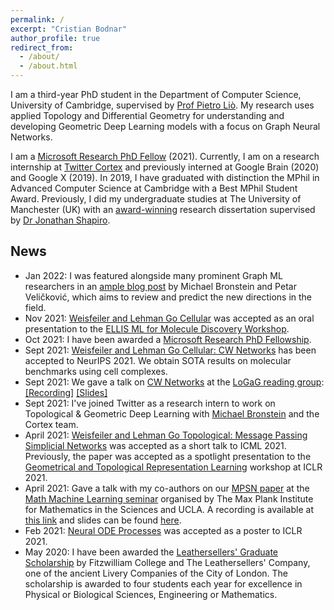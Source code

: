 ```yaml
---
permalink: /
excerpt: "Cristian Bodnar"
author_profile: true
redirect_from: 
  - /about/
  - /about.html
---
```

I am a third-year PhD student in the Department of Computer Science, University of Cambridge, supervised by
[Prof Pietro Liò](https://www.cl.cam.ac.uk/~pl219/). My research uses applied Topology and Differential Geometry for understanding and developing Geometric Deep Learning models with a focus on Graph Neural Networks. 

I am a [Microsoft Research PhD Fellow](https://www.microsoft.com/en-us/research/academic-program/phd-fellowship/#!people) (2021). Currently, I am on a research internship at [Twitter Cortex](https://cortex.twitter.com/) and previously interned at Google Brain (2020) and Google X (2019). In 2019, I have graduated with distinction the MPhil in Advanced Computer Science at Cambridge with a Best MPhil Student Award. Previously, I did my undergraduate studies at The University of 
Manchester (UK) with an [award-winning](https://www.manchester.ac.uk/discover/news/multiple-successes-for-manchester-undergrads-at-worlds-most-prestigious-student-awards/) research dissertation supervised 
by [Dr Jonathan Shapiro](http://www.cs.man.ac.uk/~jls/). 

## News

- Jan 2022: I was featured alongside many prominent
Graph ML researchers in an [ample blog post](https://towardsdatascience.com/predictions-and-hopes-for-geometric-graph-ml-in-2022-aa3b8b79f5cc) by Michael Bronstein and Petar Veličković, which aims to review and predict the new directions in the field. 
- Nov 2021: [Weisfeiler and Lehman Go Cellular](https://arxiv.org/abs/2106.12575) was accepted as an oral presentation to the [ELLIS ML for Molecule Discovery Workshop](https://moleculediscovery.github.io/workshop2021/).
- Oct 2021: I have been awarded a [Microsoft Research PhD Fellowship](https://www.microsoft.com/en-us/research/academic-program/phd-fellowship/#!people). 
- Sept 2021: [Weisfeiler and Lehman Go Cellular: CW Networks](https://arxiv.org/abs/2106.12575) has been accepted to NeurIPS 2021. We obtain SOTA results on molecular benchmarks using cell complexes. 
- Sept 2021: We gave a talk on [CW Networks](https://arxiv.org/abs/2106.12575) at the [LoGaG reading group](https://hannes-stark.com/logag-reading-group): [[Recording]](https://youtu.be/MTQGNVTn9lQ) [[Slides]](https://crisbodnar.github.io/files/cwn_logag_talk.pdf)
- Sept 2021: I've joined Twitter as a research intern to work on Topological & Geometric Deep Learning with [Michael Bronstein](https://www.imperial.ac.uk/people/m.bronstein) and the Cortex team. 
- April 2021: [Weisfeiler and Lehman Go Topological: Message Passing Simplicial Networks](https://arxiv.org/abs/2103.03212) was accepted as a short talk to ICML 2021. Previously, the paper was accepted as a spotlight presentation to the [Geometrical and Topological Representation Learning](https://gt-rl.github.io/) workshop at ICLR 2021. 
- April 2021: Gave a talk with my co-authors on our [MPSN paper](https://arxiv.org/abs/2103.03212) at the [Math Machine Learning seminar](https://www.mis.mpg.de/montufar/seminars/math-ml-seminar.html) organised by The Max Plank Institute for Mathematics in the Sciences and UCLA. A recording is available at [this link](https://media.mis.mpg.de/mml/2021-04-08/) and slides can be found [here](https://crisbodnar.github.io/files/mml_talk.pdf).
- Feb 2021: [Neural ODE Processes](https://openreview.net/forum?id=27acGyyI1BY) was accepted as a poster to ICLR 2021. 
- May 2020: I have been awarded the [Leathersellers' Graduate Scholarship](https://www.fitz.cam.ac.uk/college-life/fees-funding-and-awards/postgraduate-scholarships-and-prizes) by Fitzwilliam College and The Leathersellers' Company, one of the ancient Livery Companies of the City of London. The scholarship is awarded to four students each year for excellence in Physical or Biological Sciences, Engineering or Mathematics. 

